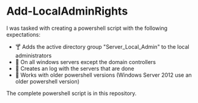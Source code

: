 # Add-LocalAdminRights
I was tasked with creating a powershell script with the following expectations:

  * 🍸 Adds the active directory group "Server_Local_Admin" to the local administrators
  * 📵 On all windows servers except the domain controllers
  * 📝 Creates an log with the servers that are done
  * 🚀 Works with older powershell versions (Windows Server 2012 use an older powershell version) 
  
The complete powershell script is in this repository.
